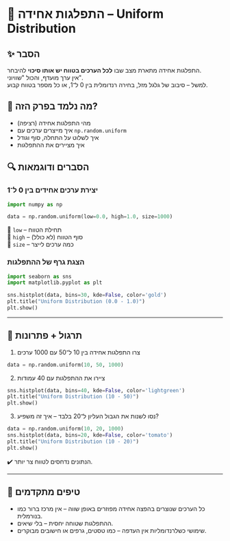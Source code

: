 # 📘 התפלגות אחידה – Uniform Distribution

## ✨ הסבר

התפלגות אחידה מתארת מצב שבו **לכל הערכים בטווח יש אותו סיכוי** להיבחר.  
אין ערך מועדף, והכול "שוויוני".  
למשל – סיבוב של גלגל מזל, בחירה רנדומלית בין 0 ל־1, או כל מספר בטווח קבוע.

## 🧠 מה נלמד בפרק הזה?
- מהי התפלגות אחידה (רציפה)
- איך מייצרים ערכים עם `np.random.uniform`
- איך לשלוט על התחלה, סוף וגודל
- איך מציירים את ההתפלגות

## 🔍 הסברים ודוגמאות

### יצירת ערכים אחידים בין 0 ל־1
```python
import numpy as np

data = np.random.uniform(low=0.0, high=1.0, size=1000)
```

🔸 `low` – תחילת הטווח  
🔸 `high` – סוף הטווח (לא כולל)  
🔸 `size` – כמה ערכים לייצר

### הצגת גרף של ההתפלגות
```python
import seaborn as sns
import matplotlib.pyplot as plt

sns.histplot(data, bins=30, kde=False, color='gold')
plt.title("Uniform Distribution (0.0 - 1.0)")
plt.show()
```

---

## 🧪 תרגול + פתרונות

1. צרו התפלגות אחידה בין 10 ל־50 עם 1000 ערכים
```python
data = np.random.uniform(10, 50, 1000)
```

2. ציירו את ההתפלגות עם 40 עמודות
```python
sns.histplot(data, bins=40, kde=False, color='lightgreen')
plt.title("Uniform Distribution (10 - 50)")
plt.show()
```

3. נסו לשנות את הגבול העליון ל־20 בלבד – איך זה משפיע?
```python
data = np.random.uniform(10, 20, 1000)
sns.histplot(data, bins=20, kde=False, color='tomato')
plt.title("Uniform Distribution (10 - 20)")
plt.show()
```
✔️ הנתונים נדחסים לטווח צר יותר.

---

## 💬 טיפים מתקדמים

* כל הערכים שנוצרים בהפצה אחידה מפוזרים באופן שווה – אין מרכז ברור כמו בנורמלית.
* ההתפלגות שטוחה יחסית – בלי שיאים.
* שימושי כשלרנדומליות אין העדפה – כמו טסטים, גרפים או חישובים מבוקרים.

